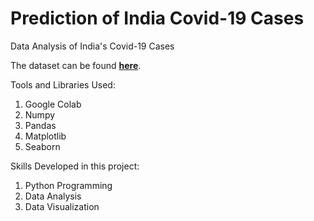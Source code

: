 # Prediction of India Covid-19 Cases
Data Analysis of India's Covid-19 Cases


The dataset can be found [**here**](https://www.kaggle.com/punyaslokaprusty/covid-19-india-tracking).


Tools and Libraries Used:

1. Google Colab
2. Numpy
3. Pandas
4. Matplotlib
5. Seaborn

Skills Developed in this project:

1. Python Programming
2. Data Analysis
3. Data Visualization

